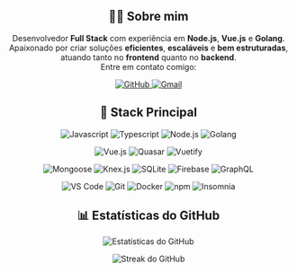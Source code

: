 <h2 align="center">🧑‍💻 Sobre mim</h2>

<p align="center">
  Desenvolvedor <b>Full Stack</b> com experiência em <b>Node.js</b>, <b>Vue.js</b> e <b>Golang</b>.  
  Apaixonado por criar soluções <b>eficientes</b>, <b>escaláveis</b> e <b>bem estruturadas</b>,  
  atuando tanto no <b>frontend</b> quanto no <b>backend</b>.<br>
  Entre em contato comigo: 
<p align="center">
  <a href="https://github.com/gabrielmousquer0">
    <img alt="GitHub" src="https://img.shields.io/badge/-GitHub-181717?style=flat-square&logo=github&logoColor=white" />
  </a>
  <a href="mailto:seuemail@gmail.com">
    <img alt="Gmail" src="https://img.shields.io/badge/-Gmail-EA4335?style=flat-square&logo=gmail&logoColor=white" />
  </a>
</p>
</p>

<h2 align="center">🚀 Stack Principal</h2>

<p align="center">
  <!-- Linguagens -->
  <img alt="Javascript" src="https://img.shields.io/badge/-Javascript-F7DF1E?style=flat-square&logo=javascript&logoColor=333" />
  <img alt="Typescript" src="https://img.shields.io/badge/-Typescript-3178C6?style=flat-square&logo=typescript&logoColor=white" />
  <img alt="Node.js" src="https://img.shields.io/badge/-Node.js-339933?style=flat-square&logo=node.js&logoColor=white" />
  <img alt="Golang" src="https://img.shields.io/badge/-Go-00ADD8?style=flat-square&logo=go&logoColor=white" />
</p>

<p align="center">
  <!-- Frameworks -->
  <img alt="Vue.js" src="https://img.shields.io/badge/-Vue.js-4FC08D?style=flat-square&logo=vuedotjs&logoColor=white" />
  <img alt="Quasar" src="https://img.shields.io/badge/-Quasar-0288D1?style=flat-square&logo=quasar&logoColor=white" />
  <img alt="Vuetify" src="https://img.shields.io/badge/-Vuetify-1867C0?style=flat-square&logo=vuetify&logoColor=white" />
</p>

<p align="center">
  <!-- Bancos / ORMs -->
  <img alt="Mongoose" src="https://img.shields.io/badge/-Mongoose-880e4f?style=flat-square&logo=mongoose&logoColor=white" />
  <img alt="Knex.js" src="https://img.shields.io/badge/-Knex.js-00a800?style=flat-square&logo=knex.js&logoColor=white" />
  <img alt="SQLite" src="https://img.shields.io/badge/-SQLite-003B57?style=flat-square&logo=sqlite&logoColor=white" />
  <img alt="Firebase" src="https://img.shields.io/badge/-Firebase-FFCA28?style=flat-square&logo=firebase&logoColor=black" />
  <img alt="GraphQL" src="https://img.shields.io/badge/-GraphQL-E10098?style=flat-square&logo=graphql&logoColor=white" />
</p>

<p align="center">
  <!-- Ferramentas -->
  <img alt="VS Code" src="https://img.shields.io/badge/-VS Code-007ACC?style=flat-square&logo=visualstudiocode&logoColor=white" />
  <img alt="Git" src="https://img.shields.io/badge/-Git-F05032?style=flat-square&logo=git&logoColor=white" />
  <img alt="Docker" src="https://img.shields.io/badge/-Docker-2496ED?style=flat-square&logo=docker&logoColor=white" />
  <img alt="npm" src="https://img.shields.io/badge/-NPM-CB3837?style=flat-square&logo=npm&logoColor=white" />
  <img alt="Insomnia" src="https://img.shields.io/badge/-Insomnia-4000BF?style=flat-square&logo=insomnia&logoColor=white" />
</p>

<h2 align="center">📊 Estatísticas do GitHub</h2>

<p align="center">
  <img src="https://github-readme-stats.vercel.app/api?username=gabrielmousquer0&show_icons=true&theme=tokyonight&hide=stars,issues&count_private=true" alt="Estatísticas do GitHub" />
</p>

<p align="center">
  <img src="https://streak-stats.demolab.com/?user=gabrielmousquer0&theme=tokyonight&hide_border=true&locale=pt-br" alt="Streak do GitHub" />
</p>
